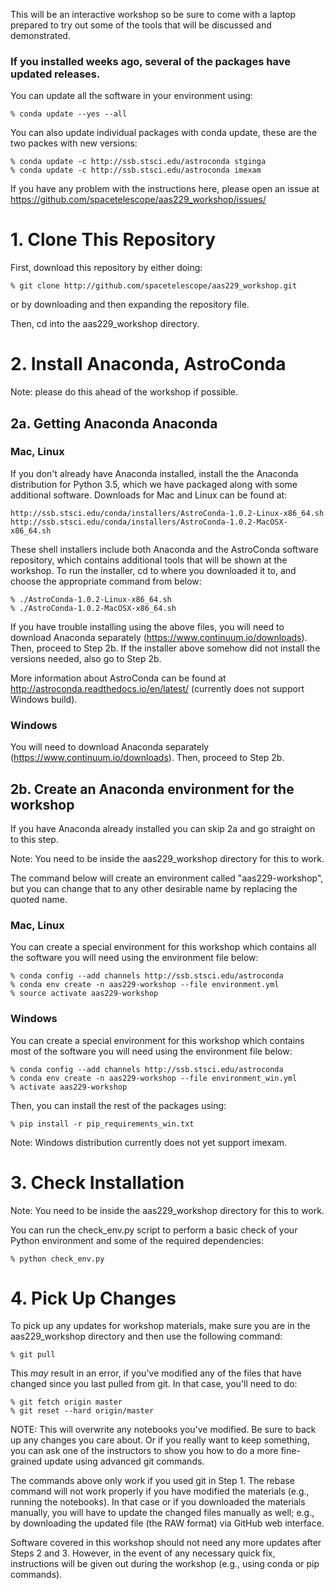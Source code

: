 This will be an interactive workshop so be sure to come with a laptop prepared to try out some of the tools that will be discussed and demonstrated.

### If you installed weeks ago, several of the packages have updated releases. 

You can update all the software in your environment using:
    
    % conda update --yes --all
    
You can also update individual packages with conda update, these are the two packes with new versions:

    % conda update -c http://ssb.stsci.edu/astroconda stginga
    % conda update -c http://ssb.stsci.edu/astroconda imexam

If you have any problem with the instructions here, please open an issue at https://github.com/spacetelescope/aas229_workshop/issues/

# 1. Clone This Repository

First, download this repository by either doing:

    % git clone http://github.com/spacetelescope/aas229_workshop.git

or by downloading and then expanding the repository file.

Then, cd into the aas229_workshop directory.

# 2. Install Anaconda, AstroConda

Note: please do this ahead of the workshop if possible.

## 2a. Getting Anaconda Anaconda

### Mac, Linux

If you don't already have Anaconda installed, install the the Anaconda distribution for Python 3.5, which we have packaged along with some additional software. Downloads for Mac and Linux can be found at:

    http://ssb.stsci.edu/conda/installers/AstroConda-1.0.2-Linux-x86_64.sh
    http://ssb.stsci.edu/conda/installers/AstroConda-1.0.2-MacOSX-x86_64.sh

These shell installers include both Anaconda and the AstroConda software repository, which contains additional tools that will be shown at the workshop. To run the installer, cd to where you downloaded it to, and choose the appropriate command from below:

    % ./AstroConda-1.0.2-Linux-x86_64.sh
    % ./AstroConda-1.0.2-MacOSX-x86_64.sh

If you have trouble installing using the above files, you will need to download Anaconda separately (https://www.continuum.io/downloads). Then, proceed to Step 2b. If the installer above somehow did not install the versions needed, also go to Step 2b.

More information about AstroConda can be found at http://astroconda.readthedocs.io/en/latest/ (currently does not support Windows build).

### Windows

You will need to download Anaconda separately (https://www.continuum.io/downloads). Then, proceed to Step 2b.

## 2b. Create an  Anaconda environment for the workshop

If you have Anaconda already installed you can skip 2a and go straight on to this step.

Note: You need to be inside the aas229_workshop directory for this to work.

The command below will create an environment called "aas229-workshop", but you can change that to any other desirable name by replacing the quoted name.

### Mac, Linux

You can create a special environment for this workshop which contains all the software you will need using the environment file below:

    % conda config --add channels http://ssb.stsci.edu/astroconda
    % conda env create -n aas229-workshop --file environment.yml
    % source activate aas229-workshop

### Windows

You can create a special environment for this workshop which contains most of the software you will need using the environment file below:

    % conda config --add channels http://ssb.stsci.edu/astroconda
    % conda env create -n aas229-workshop --file environment_win.yml
    % activate aas229-workshop

Then, you can install the rest of the packages using:

    % pip install -r pip_requirements_win.txt

Note: Windows distribution currently does not yet support imexam.

# 3. Check Installation

Note: You need to be inside the aas229_workshop directory for this to work.

You can run the check_env.py script to perform a basic check of your Python environment and some of the required dependencies:

    % python check_env.py

# 4. Pick Up Changes

To pick up any updates for workshop materials, make sure you are in the aas229_workshop directory and then use the following command:

    % git pull

This *may* result in an error, if you've modified any of the files that have changed since you last pulled from git.  In that case, you'll need to do:

    % git fetch origin master
    % git reset --hard origin/master

NOTE: This will overwrite any notebooks you've modified.  Be sure to back up any changes you care about.  Or if you really want to keep something, you can ask one of the instructors to show you how to do a more fine-grained update using advanced git commands.
    
The commands above only work if you used git in Step 1. The rebase command will not work properly if you have modified the materials (e.g., running the notebooks). In that case or if you downloaded the materials manually, you will have to update the changed files manually as well; e.g., by downloading the updated file (the RAW format) via GitHub web interface.

Software covered in this workshop should not need any more updates after Steps 2 and 3. However, in the event of any necessary quick fix, instructions will be given out during the workshop (e.g., using conda or pip commands).

